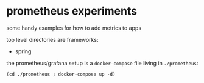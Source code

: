 # prometheus experiments

some handy examples for how to add metrics to apps

top level directories are frameworks:

* spring

the prometheus/grafana setup is a `docker-compose` file living in `./prometheus`:

```shell
(cd ./prometheus ; docker-compose up -d)
```
